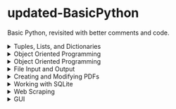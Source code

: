 # updated-BasicPython
 Basic Python, revisited with better comments and code.

<details><summary>Tuples, Lists, and Dictionaries</summary>
<p>

- [Capitals](pyFiles/capitals.py)
- [Cats with Hats](pyFiles/cats_with_hats.py)
- [Dictionaries](pyFiles/dictionary.py)
- [Lists in Lists](pyFiles/lists_in_lists.py)
- [Poetry Generator](pyFiles/slam_poetry.py)

</p>
</details>

<details><summary>Object Oriented Programming</summary>
<p>

- [Car Class](pyFiles/car_class.py)
- [Dog Class](pyFiles/dog_class.py)
- [Farm Class](pyFiles/farm_class.py)
- [Parent Class and Children](pyFiles/parent_child_class.py)
- [Rectangle Class](pyFiles/rectangle_class.py)

</p>
</details>

<details><summary>Object Oriented Programming</summary>
<p>

- [Car Class](pyFiles/car_class.py)
- [Dog Class](pyFiles/dog_class.py)
- [Farm Class](pyFiles/farm_class.py)
- [Parent Class and Children](pyFiles/parent_child_class.py)
- [Rectangle Class](pyFiles/rectangle_class.py)

</p>
</details>

<details><summary>File Input and Output</summary>
<p>

- [CSV Review Exercise](pyFiles/csv_review_exercise.py)
    - Reading and writing to CSV
- [High Scores](pyFiles/high_scores.py)
    - Adding keys/Changing values in dictionary
- [Pattern Matching Delete Files](pyFiles/pattern_match_delete.py)
    - Delete based on size
- [Read and write to CSV](pyFiles/read_and_write_csv.py)
- [Reading from a file](pyFiles/reading_from_a_file.py)
- [Split a CSV File](pyFiles/split_a_csv_file.py)
- [The OS Module](pyFiles/os_module.py)
- [The OS Module Review Exercises](pyFiles/os_review_exercises.py)
- [Traversing a file with `seek()`](pyFiles/traversing_with_seek.py)
- [Writing Output to a File](pyFiles/writing_output_to_a_file.py)


</p>
</details>

<details><summary>Creating and Modifying PDFs</summary>
<p>

- [Challenge: Covered Emperor](pyFiles/challenge_covered_emperor.py)
- [Extract a Portion of a PDF](pyFiles/extract_a_portion_of_a_pdf.py)
- [Splitting a PDF](pyFiles/half_and_half.py)
- [Intro](pyFiles/intro_pride_and_prejudice.py)
- [En-, and Decrypting PDFs](pyFiles/password_pdf.py)
- [Merging PDFs](pyFiles/pdf_merge.py)
- [Walrus Exercise](pyFiles/ReEx_walrus.py)
- [Slur Exercise](pyFiles/ReEz_the_whistling_gypsy.py)
- [Rotating PDFs](pyFiles/ugly_duckling.py)

</p>
</details>

<details><summary>Working with SQLite</summary>
<p>

- [Executing Multiple SQL Statements](pyFiles/executing_multiple_SQL_statements.py)
- [Intro to SQLite](pyFiles/intro_sqlite.py)
- [Exercise: Roster](pyFiles/ReEx_roster.py)
- [Retrieving Data](pyFiles/retrieving_data.py)
- [SQL Injection](pyFiles/sql_injection.py)
- [DB tables](pyFiles/tables.py)

</p>
</details>

<details><summary>Web Scraping</summary>
<p>

- [Using beautifulsoup4](pyFiles/html_parse_beautifulsoup4.py)
- [Exercise: Regex](pyFiles/reEx_regex.py)
- [Regex Intro](pyFiles/regex_intro.py)
- [Scrape and Parse](pyFiles/scrape_and_parse.py)

</p>
</details>

<details><summary>GUI</summary>
<p>

- [Challenge: GUI](pyFiles/challenge_gui.py)
- [Assigning Widgets](pyFiles/assign_widgets.py)
- [Your First tkinter Project](pyFiles/your_first_tkinter_project.py)
- [Exercise: Fahrenheit](pyFiles/Exercise_fahrenheit.py)
- [Text Editor](pyFiles/text_editor.py)
- [Put Your Buttons to Work](pyFiles/put_your_buttons_to_work.py)
- [Temperature Converter](pyFiles/temperature_converter.py)
- [Exit Your Program Gracefully](pyFiles/exit_your_program_gracefully.py)
- [File and Directory Selection](pyFiles/file_and_directory_selection.py)
- [Intro GUI](pyFiles/intro_gui.py)
- [Real World Example](pyFiles/real_world_example.py)

</p>
</details>
